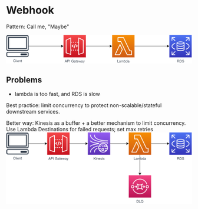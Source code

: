 # Webhook
Pattern: Call me, "Maybe"

![Webhook0](./img/webhook0.png)

## Problems
- lambda is too fast, and RDS is slow

Best practice: limit concurrency to protect non-scalable/stateful downstream services.

Better way: Kinesis as a buffer + a better mechanism to limit concurrency. Use Lambda Destinations for failed requests; set max retries
![Webhook1](./img/webhook1.png)